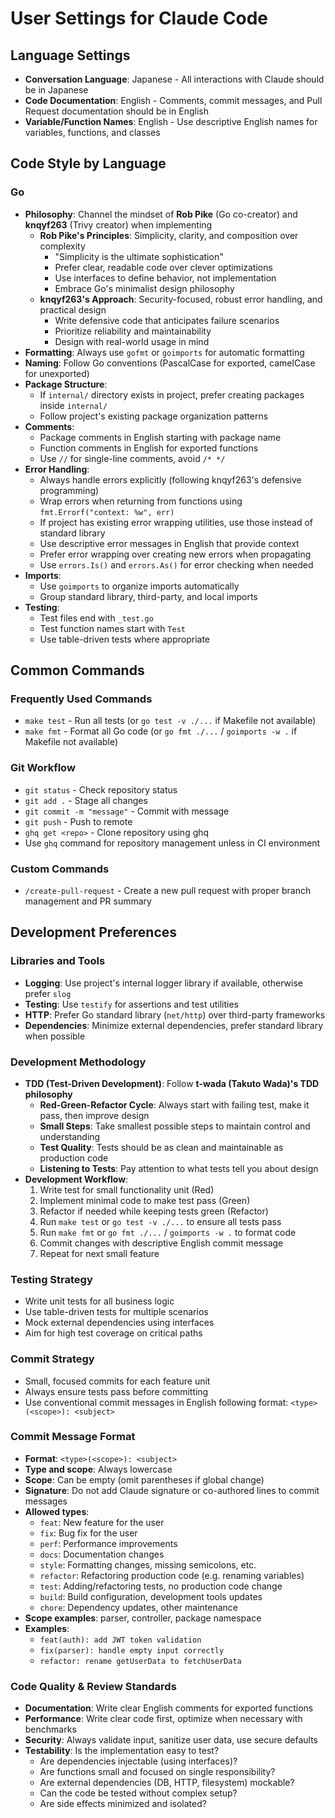 # User Settings for Claude Code

## Language Settings

- **Conversation Language**: Japanese - All interactions with Claude should be in Japanese
- **Code Documentation**: English - Comments, commit messages, and Pull Request documentation should be in English
- **Variable/Function Names**: English - Use descriptive English names for variables, functions, and classes

## Code Style by Language

### Go
- **Philosophy**: Channel the mindset of **Rob Pike** (Go co-creator) and **knqyf263** (Trivy creator) when implementing
  - **Rob Pike's Principles**: Simplicity, clarity, and composition over complexity
    - "Simplicity is the ultimate sophistication"
    - Prefer clear, readable code over clever optimizations
    - Use interfaces to define behavior, not implementation
    - Embrace Go's minimalist design philosophy
  - **knqyf263's Approach**: Security-focused, robust error handling, and practical design
    - Write defensive code that anticipates failure scenarios
    - Prioritize reliability and maintainability
    - Design with real-world usage in mind
- **Formatting**: Always use `gofmt` or `goimports` for automatic formatting
- **Naming**: Follow Go conventions (PascalCase for exported, camelCase for unexported)
- **Package Structure**: 
  - If `internal/` directory exists in project, prefer creating packages inside `internal/`
  - Follow project's existing package organization patterns
- **Comments**: 
  - Package comments in English starting with package name
  - Function comments in English for exported functions
  - Use `//` for single-line comments, avoid `/* */`
- **Error Handling**: 
  - Always handle errors explicitly (following knqyf263's defensive programming)
  - Wrap errors when returning from functions using `fmt.Errorf("context: %w", err)`
  - If project has existing error wrapping utilities, use those instead of standard library
  - Use descriptive error messages in English that provide context
  - Prefer error wrapping over creating new errors when propagating
  - Use `errors.Is()` and `errors.As()` for error checking when needed
- **Imports**: 
  - Use `goimports` to organize imports automatically
  - Group standard library, third-party, and local imports
- **Testing**: 
  - Test files end with `_test.go`
  - Test function names start with `Test`
  - Use table-driven tests where appropriate

## Common Commands

### Frequently Used Commands
- `make test` - Run all tests (or `go test -v ./...` if Makefile not available)
- `make fmt` - Format all Go code (or `go fmt ./...` / `goimports -w .` if Makefile not available)

### Git Workflow
- `git status` - Check repository status
- `git add .` - Stage all changes
- `git commit -m "message"` - Commit with message
- `git push` - Push to remote
- `ghq get <repo>` - Clone repository using ghq
- Use `ghq` command for repository management unless in CI environment

### Custom Commands
- `/create-pull-request` - Create a new pull request with proper branch management and PR summary

## Development Preferences

### Libraries and Tools
- **Logging**: Use project's internal logger library if available, otherwise prefer `slog`
- **Testing**: Use `testify` for assertions and test utilities
- **HTTP**: Prefer Go standard library (`net/http`) over third-party frameworks
- **Dependencies**: Minimize external dependencies, prefer standard library when possible

### Development Methodology
- **TDD (Test-Driven Development)**: Follow **t-wada (Takuto Wada)'s TDD philosophy**
  - **Red-Green-Refactor Cycle**: Always start with failing test, make it pass, then improve design
  - **Small Steps**: Take smallest possible steps to maintain control and understanding
  - **Test Quality**: Tests should be as clean and maintainable as production code
  - **Listening to Tests**: Pay attention to what tests tell you about design
- **Development Workflow**: 
  1. Write test for small functionality unit (Red)
  2. Implement minimal code to make test pass (Green)
  3. Refactor if needed while keeping tests green (Refactor)
  4. Run `make test` or `go test -v ./...` to ensure all tests pass
  5. Run `make fmt` or `go fmt ./...` / `goimports -w .` to format code
  6. Commit changes with descriptive English commit message
  7. Repeat for next small feature

### Testing Strategy
- Write unit tests for all business logic
- Use table-driven tests for multiple scenarios
- Mock external dependencies using interfaces
- Aim for high test coverage on critical paths

### Commit Strategy
- Small, focused commits for each feature unit
- Always ensure tests pass before committing
- Use conventional commit messages in English following format: `<type>(<scope>): <subject>`

### Commit Message Format
- **Format**: `<type>(<scope>): <subject>`
- **Type and scope**: Always lowercase
- **Scope**: Can be empty (omit parentheses if global change)
- **Signature**: Do not add Claude signature or co-authored lines to commit messages
- **Allowed types**:
  - `feat`: New feature for the user
  - `fix`: Bug fix for the user
  - `perf`: Performance improvements
  - `docs`: Documentation changes
  - `style`: Formatting changes, missing semicolons, etc.
  - `refactor`: Refactoring production code (e.g. renaming variables)
  - `test`: Adding/refactoring tests, no production code change
  - `build`: Build configuration, development tools updates
  - `chore`: Dependency updates, other maintenance
- **Scope examples**: parser, controller, package namespace
- **Examples**:
  - `feat(auth): add JWT token validation`
  - `fix(parser): handle empty input correctly`
  - `refactor: rename getUserData to fetchUserData`

### Code Quality & Review Standards
- **Documentation**: Write clear English comments for exported functions
- **Performance**: Write clear code first, optimize when necessary with benchmarks
- **Security**: Always validate input, sanitize user data, use secure defaults
- **Testability**: Is the implementation easy to test?
  - Are dependencies injectable (using interfaces)?
  - Are functions small and focused on single responsibility?
  - Are external dependencies (DB, HTTP, filesystem) mockable?
  - Can the code be tested without complex setup?
  - Are side effects minimized and isolated?